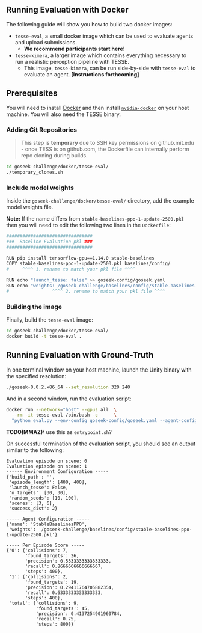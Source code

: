 
## Running Evaluation with Docker

The following guide will show you how to build two docker images:

* `tesse-eval`, a small docker image which can be used to evaluate agents and upload submissions.
    * **We recommend participants start here!**
* `tesse-kimera`, a larger image which contains everything necessary to run a realistic perception pipeline with TESSE. 
    * This image, `tesse-kimera`, can be run side-by-side with `tesse-eval` to evaluate an agent. **[Instructions forthcoming]**

## Prerequisites

You will need to install [Docker](https://docs.docker.com/install/linux/docker-ce/ubuntu/) and then install [`nvidia-docker`](https://github.com/NVIDIA/nvidia-docker#quickstart) on your host machine. You will also need the TESSE binary.

### Adding Git Repositories

> This step is **temporary** due to SSH key permissions on github.mit.edu - once TESS is on github.com, the Dockerfile can internally perform repo cloning during builds.

```bash
cd goseek-challenge/docker/tesse-eval/
./temporary_clones.sh
```

### Include model weights

Inside the `goseek-challenge/docker/tesse-eval/` directory, add the example model weights file. 

**Note:** If the name differs from `stable-baselines-ppo-1-update-2500.pkl` then you will need to edit the following two lines in the `Dockerfile`:

```bash
################################
###  Baseline Evaluation pkl ###
################################

RUN pip install tensorflow-gpu==1.14.0 stable-baselines
COPY stable-baselines-ppo-1-update-2500.pkl baselines/config/
#     ^^^^ 1. rename to match your pkl file ^^^^

RUN echo "launch_tesse: false" >> goseek-config/goseek.yaml
RUN echo "weights: /goseek-challenge/baselines/config/stable-baselines-ppo-1-update-2500.pkl" >> baselines/config/stable-baselines-ppo.yaml
#                ^^^^ 2. rename to match your pkl file ^^^^
```

### Building the image

Finally, build the `tesse-eval` image:

```bash
cd goseek-challenge/docker/tesse-eval/
docker build -t tesse-eval .
```

## Running Evaluation with Ground-Truth

In one terminal window on your host machine, launch the Unity binary with the specified resolution:

```bash
./goseek-0.0.2.x86_64 --set_resolution 320 240
```

And in a second window, run the evaluation script:

```bash
docker run --network="host" --gpus all  \
  --rm -it tesse-eval /bin/bash -c      \
  "python eval.py --env-config goseek-config/goseek.yaml --agent-config baselines/config/stable-baselines-ppo.yaml"
```

**TODO(MMAZ):**  use this as `entrypoint.sh`?

On successful termination of the evaluation script, you should see an output similar to the following:

```
Evaluation episode on scene: 0
Evaluation episode on scene: 1
------ Environment Configuration -----
{'build_path': '',
 'episode_length': [400, 400],
 'launch_tesse': False,
 'n_targets': [30, 30],
 'random_seeds': [10, 100],
 'scenes': [3, 6],
 'success_dist': 2}

----- Agent Configuration -----
{'name': 'StableBaselinesPPO',
 'weights': '/goseek-challenge/baselines/config/stable-baselines-ppo-1-update-2500.pkl'}

----- Per Episode Score -----
{'0': {'collisions': 7,
       'found_targets': 26,
       'precision': 0.5333333333333333,
       'recall': 0.8666666666666667,
       'steps': 400},
 '1': {'collisions': 2,
       'found_targets': 19,
       'precision': 0.29411764705882354,
       'recall': 0.6333333333333333,
       'steps': 400},
 'total': {'collisions': 9,
           'found_targets': 45,
           'precision': 0.4137254901960784,
           'recall': 0.75,
           'steps': 800}}
```
